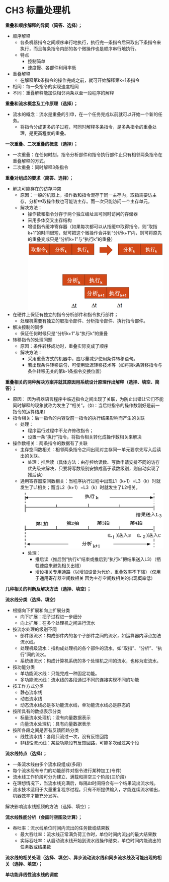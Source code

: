 # CH3 标量处理机


**重叠和顺序解释的异同（简答、选择）；**
- 顺序解释
  - 各条机器指令之间顺序串行地执行，执行完一条指令后采取出下条指令来执行，而且每条指令内部的各个微操作也是顺序串行地执行。
  - 特点
    - 控制简单
    - 速度慢、各部件利用率低
- 重叠解释
  - 在解释第k条指令的操作完成之前，就可开始解释第k+1条指令
- 相同：每一条指令的实现速度相同
- 不同：重叠解释能加快相邻两条以至一段程序的解释
  
**重叠和流水概念及工作原理（选择）；**
- 流水的概念：流水是重叠的引申，在一个任务完成以前就可以开始一个新的任务。
  - 将指令分成更多的子过程，可同时解释多条指令，是多条指令的重叠处理，是更高程度的重叠。


**一次重叠、二次重叠的概念（选择）；**
- 一次重叠：在任何时刻，指令分析部件和指令执行部件止只有相邻两条指令在重叠解释的方式。
- 二次重叠：同时解释3条指令 

**重叠对组成的要求（简答、选择）；**
- 解决可能存在的访存冲突
  - 原因：一般的机器上，操作数和指令混存于同一主存内，取指需要访主存，分析中取操作数也可能访主存。而一次只能访问一个主存单元。
  - 解决方法：
    - 操作数和指令分存于两个独立编址且可同时访问的存储器
    - 采用多体交叉主存结构
    - 增设指令缓冲寄存器（如果每次都可以从指缓中取得指令，则“取指k+1”的时间很短，就可把这个微操作合并到“分析k+1”内，则可将原先的重叠变成只是“分析k+1”与“执行k”的重叠）
  ![](pic/3-1.png)
- 在硬件上保证有独立的指令分析部件和指令执行部件；
  - 处理机需要有独立的取指令部件、分析指令部件、执行指令部件。
- 解决控制的同步
  - 保证任何时候只是“分析k+1”与“执行k”的重叠
- 转移指令的处理问题
  - 原因：条件转移成功时，重叠实际变成了顺序
  - 解决方法：
    - 采用重叠方式的机器中，应尽量减少使用条件转移语句。
    - 若出现条件转移语句，可使用延迟转移技术等（如将第k条转移指令与条件转移无关的第k-1条指令交换位置）
  
**重叠相关的两种解决方案并就其原因用系统设计原理作出解释（选择、填空、简答）；**
 - 原因： 因为机器语言程序中临近指令之间出现了关联，为防止出错让它们不能同时解释的现象就称为发生了“相关”。（如：当后继指令的操作数刚好是前一指令的运算结果）
  - 指令相关：后一指令的内容受前一指令的执行结果影响而产生的关联
    - 处理：
      - 程序运行过程中不允许修改指令；
      - 设置一条“执行”指令，将指令相关转化成操作数相关来解决
  - 操作数相关：两条指令的数据有了关联
    - 主存空间数相关：相邻两条指令之间出现对主存同一单元要求先写入后读出的关联。
      - 处理：推后读（具体方法：由存控给读数、写数申请安排不同的访存优先级来解决，只要将写数级别安排成高于读数级别，则自动实现了推后读）
    - 通用寄存器空间数相关：当程序执行过程中出现L1（k+1）=L3（k）时就发生了L1相关；而当L2（k+1）=L3（k）时就发生了L2相关。
    ![](pic/3-2.png)
        - 处理：
          - 推后读（推后到“执行k”结束或推后到“执行k”把结果送入L3）（牺牲速度来避免相关出错）
          - 增设相关专用通路（以增加设备为代价，重叠效率不下降）（仅用于通用寄存器空间数相关 因为主存空间数相关的出现概率低）

**几种相关的判断及解决方法（选择、填空）；**


**流水线分类（选择、填空）**
- 根据向下扩展和向上扩展分类
  - 向下扩展：把子过程进一步细分
  - 向上扩展：在多个处理机之间进行流水
- 按流水处理的级别不同
  - 部件级流水：构成部件内的各个子部件之间的流水，如运算器内浮点加法流水线。
  - 处理机级流水：指构成处理机的各个部件的流水，如“取指”、“分析”、“执行”间的流水。
  - 系统级流水：构成计算机系统的多个处理机之间的流水，也称为宏流水。
- 按功能分类
  - 单功能流水线：只能完成一种固定功能。
  - 多功能流水线：流水线的各段通过不同的连接实现不同的功能 
- 按工作方式分类
  - 静态流水线
  - 动态流水线
  - 动态流水线必是多功能流水线，单功能流水线必是静态的
- 按所具有的数据表示分类
  - 标量流水处理机：没有向量数据表示
  - 向量流水处理机：具有向量数据表示
- 按所各段之间是否有反馈回路分类
  -  线性流水线：各段只流过一次，没有反馈回路
  -  非线性流水线：某些功能段有反馈回路，可能多次经过某个段

**流水线特点（选择）；**
- 一条流水线由多个流水段组成(多段)
- 每个流水段有专门的功能部件对指令进行某种加工(专件)
- 流水线工作阶段可分为建立、满载和排空三个阶段(三阶段)
- 在理想情况下，当流水线充满后，每隔Δt时间将会有一个结果流出流水线。
- 流水技术适用于大量重复程序过程。只有不断提供输入，才能连续流水输出，机器效率才能充分发挥。

解决影响流水线瓶颈的方法（选择、填空）；

**流水线性能分析（会画时空图及计算）；**
- 吞吐率：流水线单位时间内流出的任务数或结果数
  - 最大吞吐率：流水线正常满负荷工作时，单位时间内流出的最大结果数
  - 实际吞吐率：从启动流水线开始到流水线操作结束，单位时间内能流出的任务数或结果数


**流水线的相关处理（选择、填空）、异步流动流水线和同步流水线及可能出现的相关（选择、填空）；**

**单功能非线性流水线的调度**